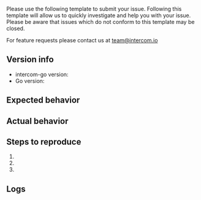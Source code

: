 Please use the following template to submit your issue. Following this template will allow us to quickly investigate and help you with your issue. Please be aware that issues which do not conform to this template may be closed.

For feature requests please contact us at team@intercom.io


## Version info
  - intercom-go version:
  - Go version:

## Expected behavior

## Actual behavior

## Steps to reproduce
 1. 
 2. 
 3. 

## Logs
